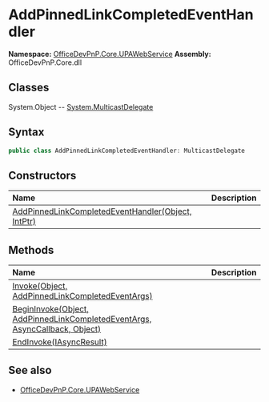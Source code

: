 # AddPinnedLinkCompletedEventHandler

**Namespace:** [OfficeDevPnP.Core.UPAWebService](OfficeDevPnP.Core.UPAWebService.md)
**Assembly:** OfficeDevPnP.Core.dll
## Classes
System.Object
-- [System.MulticastDelegate](System.MulticastDelegate.md)
## Syntax
```C#
public class AddPinnedLinkCompletedEventHandler: MulticastDelegate
```
## Constructors
|**Name**|**Description**|
|:-----|:-----|
| [AddPinnedLinkCompletedEventHandler(Object, IntPtr)](AddPinnedLinkCompletedEventHandlerconstructor1details.md) | 
## Methods
|**Name**|**Description**|
|:-----|:-----|
| [Invoke(Object, AddPinnedLinkCompletedEventArgs)](AddPinnedLinkCompletedEventHandlerInvokeObjectAddPinnedLinkCompletedEventArgs.md) | 
| [BeginInvoke(Object, AddPinnedLinkCompletedEventArgs, AsyncCallback, Object)](AddPinnedLinkCompletedEventHandlerBeginInvokeObjectAddPinnedLinkCompletedEventArgsAsyncCallbackObject.md) | 
| [EndInvoke(IAsyncResult)](AddPinnedLinkCompletedEventHandlerEndInvokeIAsyncResult.md) | 
## See also
- [OfficeDevPnP.Core.UPAWebService](OfficeDevPnP.Core.UPAWebService.md)
